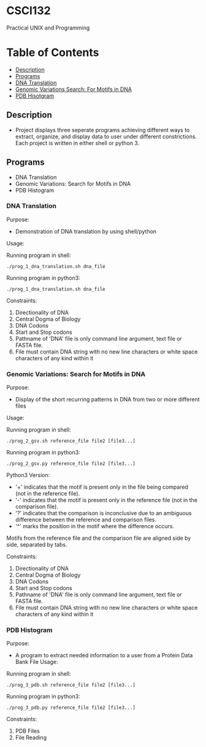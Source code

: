 # CSCI132
 Practical UNIX and Programming
# Table of Contents
 * [Description](#Description)
 * [Programs](#programs)
 * [DNA Translation](#dna-translation)
 * [Genomic Variations Search: For Motifs in DNA](#genomic-variations-search-for-motifs-in-dna)
 * [PDB Hisotgram](#pdb-histogram)
 ## Description 
 * Project displays three seperate programs achieving different ways to extract, organize, and display data to user under different constrictions. Each project is written in either shell or python 3.
 ## Programs
 * DNA Translation
 * Genomic Variations: Search for Motifs in DNA
 * PDB Histogram

### DNA Translation
    
Purpose:

 * Demonstration of DNA translation by using shell/python

Usage:

 Running program in shell:
 
 `./prog_1_dna_translation.sh dna_file`

 Running program in python3:

 `./prog_1_dna_translation.sh dna_file`

Constraints:  

1. Directionality of DNA
2. Central Dogma of Biology
3. DNA Codons
4. Start and Stop codons
5. Pathname of 'DNA' file is only command line argument, text file or FASTA file.
6. File must contain DNA string with no new line characters or white space characters of any kind within it

### Genomic Variations: Search for Motifs in DNA
Purpose:

 * Display of the short recurring patterns in DNA from two or more different files

Usage: 

 Running program in shell:
 
 `./prog_2_gsv.sh reference_file file2 [file3...]`

 Running program in python3:

  `./prog_2_gsv.py reference_file file2 [file3...]`

 Python3 Version:
 
 * '+' indicates that the motif is present only in the file being compared (not in the reference file).
 * '-' indicates that the motif is present only in the reference file (not in the comparison file).
 * '?' indicates that the comparison is inconclusive due to an ambiguous difference between the reference and comparison files.
 * '^' marks the position in the motif where the difference occurs.

Motifs from the reference file and the comparison file are aligned side by side, separated by tabs.
  
Constraints:  

1. Directionality of DNA
2. Central Dogma of Biology
3. DNA Codons
4. Start and Stop codons
5. Pathname of 'DNA' file is only command line argument, text file or FASTA file.
6. File must contain DNA string with no new line characters or white space characters of any kind within it
   
### PDB Histogram
Purpose:
 * A program to extract needed information to a user from a Protein Data Bank File
Usage:

 Running program in shell:
 
`./prog_3_pdb.sh reference_file file2 [file3...]`

 Running program in python3: 

 `./prog_3_pdb.py reference_file file2 [file3...]`
 
Constraints:  
 1. PDB Files
 2. File Reading
